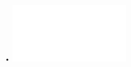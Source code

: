- ![Inf-M347_s_0100_SoftwareArchitecture.pdf](../assets/Inf-M347_s_0100_SoftwareArchitecture_1682268230016_0.pdf)